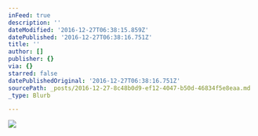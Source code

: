 ```yaml
---
inFeed: true
description: ''
dateModified: '2016-12-27T06:38:15.859Z'
datePublished: '2016-12-27T06:38:16.751Z'
title: ''
author: []
publisher: {}
via: {}
starred: false
datePublishedOriginal: '2016-12-27T06:38:16.751Z'
sourcePath: _posts/2016-12-27-8c48b0d9-ef12-4047-b50d-46834f5e8eaa.md
_type: Blurb

---
```

![](https://the-grid-user-content.s3-us-west-2.amazonaws.com/f2523dc6-212f-41d9-bebd-1007699af7d0.png)